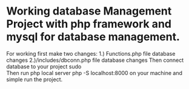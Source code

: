 # Working database Management Project with php framework and mysql for database management.
For working first make two changes:
1.) Functions.php file database changes
2.)/includes/dbconn.php file  database changes
Then connect database to your project sudo  
Then run php local server php -S localhost:8000 on your machine and simple run the project.

